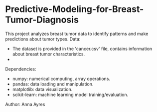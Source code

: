# Predictive-Modeling-for-Breast-Tumor-Diagnosis
This project analyzes breast tumor data to identify patterns and make predictions about tumor types. Data: 
   - The dataset is provided in the 'cancer.csv' file, contains information about breast tumor characteristics.
   - 
Dependencies:
- numpy: numerical computing, array operations.
- pandas: data loading and manipulation.
- matplotlib: data visualization.
- scikit-learn: machine learning model training/evaluation.
  
Author: Anna Ayres
